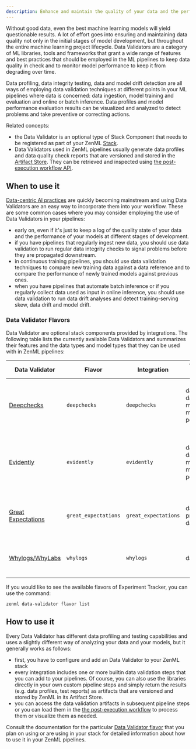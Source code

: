```yaml
---
description: Enhance and maintain the quality of your data and the performance of your models with data profiling and validation
---
```


Without good data, even the best machine learning models will yield questionable
results. A lot of effort goes into ensuring and maintaining data quality not
only in the initial stages of model development, but throughout the entire
machine learning project lifecycle. Data Validators are a category of ML
libraries, tools and frameworks that grant a wide range of features and best
practices that should be employed in the ML pipelines to keep data quality in
check and to monitor model performance to keep it from degrading over time.

Data profiling, data integrity testing, data and model drift detection
are all ways of employing data validation techniques at different points in your
ML pipelines where data is concerned: data ingestion, model training and
evaluation and online or batch inference. Data profiles and model performance
evaluation results can be visualized and analyzed to detect problems and take
preventive or correcting actions.

Related concepts:

* the Data Validator is an optional type of Stack Component that needs to be
registered as part of your ZenML [Stack](../../developer-guide/stacks-profiles-repositories/stack.md).
* Data Validators used in ZenML pipelines usually generate data profiles and
data quality check reports that are versioned and stored in the [Artifact Store](../artifact-stores/artifact-stores.md).
They can be retrieved and inspected using [the post-execution workflow API](../../developer-guide/steps-pipelines/inspecting-pipeline-runs.md).

## When to use it

[Data-centric AI practices](https://blog.zenml.io/data-centric-mlops/) are
quickly becoming mainstream and using Data Validators are an easy way to
incorporate them into your workflow. These are some common cases where you
may consider employing the use of Data Validators in your pipelines:

* early on, even if it's just to keep a log of the quality state of your
data and the performance of your models at different stages of development.
* if you have pipelines that regularly ingest new data, you should use data
validation to run regular data integrity checks to signal problems before
they are propagated downstream.
* in continuous training pipelines, you should use data validation techniques to
compare new training data against a data reference and to compare the
performance of newly trained models against previous ones.
* when you have pipelines that automate batch inference or if you regularly
collect data used as input in online inference, you should use data validation
to run data drift analyses and detect training-serving skew, data drift and
model drift.

### Data Validator Flavors

Data Validator are optional stack components provided by integrations. The
following table lists the currently available Data Validators and summarizes
their features and the data types and model types that they can be used with in
ZenML pipelines:

| Data Validator | Flavor | Integration | Validation Features | Data Types | Model Types | Notes |
|----------------|--------|-------------|---------------------|------------|-------------|-------|
| [Deepchecks](./deepchecks.md) | `deepchecks` | `deepchecks` | data quality<br>data drift<br>model drift<br>model performance | tabular: `pandas.DataFrame`<br>CV: `torch.utils.data.dataloader.DataLoader`| tabular: `sklearn.base.ClassifierMixin`<br>CV: `torch.nn.Module` | Add Deepchecks data and model validation tests to your pipelines |
| [Evidently](./evidently.md) | `evidently` | `evidently` | data quality<br>data drift<br>model drift<br>model performance | tabular: `pandas.DataFrame` | N/A | Use Evidently to generate a variety of data quality and data/model drift reports and visualizations |
| [Great Expectations](./great_expectations.md) | `great_expectations` | `great_expectations` | data profiling<br>data quality | tabular: `pandas.DataFrame` | N/A | Perform data testing, documentation and profiling with Great Expectations |
| [Whylogs/WhyLabs](./whylogs.md) | `whylogs` | `whylogs` | data drift | tabular: `pandas.DataFrame` | N/A | Generate data profiles with whylogs and upload them to WhyLabs |

If you would like to see the available flavors of Experiment Tracker, you can 
use the command:

```shell
zenml data-validator flavor list
```

## How to use it

Every Data Validator has different data profiling and testing capabilities and
uses a slightly different way of analyzing your data and your models, but it
generally works as follows:

* first, you have to configure and add an Data Validator to your ZenML stack
* every integration includes one or more builtin data validation steps that you
can add to your pipelines. Of course, you can also use the libraries directly in
your own custom pipeline steps and simply return the results (e.g. data profiles,
test reports) as artifacts that are versioned and stored by ZenML in its Artifact
Store.
* you can access the data validation artifacts in subsequent pipeline steps or
you can load them in the [the post-execution workflow](../../developer-guide/steps-pipelines/inspecting-pipeline-runs.md) to process them or visualize them as needed.

Consult the documentation for the particular [Data Validator flavor](#data-validator-flavors)
that you plan on using or are using in your stack for detailed information about
how to use it in your ZenML pipelines.
